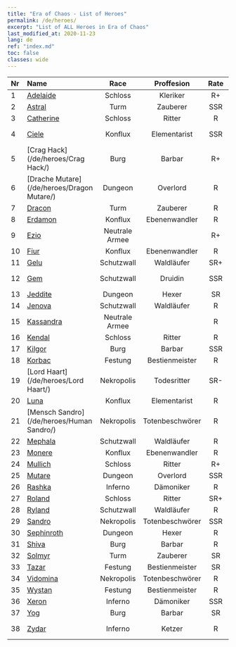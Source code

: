 ```yaml
---
title: "Era of Chaos - List of Heroes"
permalink: /de/heroes/
excerpt: "List of ALL Heroes in Era of Chaos"
last_modified_at: 2020-11-23
lang: de
ref: "index.md"
toc: false
classes: wide
---
```

  | Nr |    Name    |  Race   |  Proffesion   |  Rate  |    Specialty     |
  |:---|:-----------|:-------:|:-------------:|:------:|:-----------------|
  | 1 | [Adelaide](/de/heroes/Adelaide/) | Schloss | Kleriker | R+ |  Frostring  |
  | 2 | [Astral](/de/heroes/Astral/) | Turm | Zauberer | SSR |  Magieverstärkung  |
  | 3 | [Catherine](/de/heroes/Catherine/) | Schloss | Ritter | R |  Eisenkreuzritter  |
  | 4 | [Ciele](/de/heroes/Ciele/) | Konflux | Elementarist | SSR |  Elementar-Resonanz  |
  | 5 | [Crag Hack](/de/heroes/Crag Hack/) | Burg | Barbar | R+ |  Offensive  |
  | 6 | [Drache Mutare](/de/heroes/Dragon Mutare/) | Dungeon | Overlord | R |  Drachenerwachen  |
  | 7 | [Dracon](/de/heroes/Dracon/) | Turm | Zauberer | R |  Verzauberer  |
  | 8 | [Erdamon](/de/heroes/Erdamon/) | Konflux | Ebenenwandler | R |  König der Steine  |
  | 9 | [Ezio](/de/heroes/Ezio/) | Neutrale Armee |  | R+ |  Bruderschaft  |
  | 10 | [Fiur](/de/heroes/Fiur/) | Konflux | Ebenenwandler | R |  Feuerelementar  |
  | 11 | [Gelu](/de/heroes/Gelu/) | Schutzwall | Waldläufer | SR+ |  Meisterschütze  |
  | 12 | [Gem](/de/heroes/Gem/) | Schutzwall | Druidin | SSR |  Natürliche Heilung  |
  | 13 | [Jeddite](/de/heroes/Jeddite/) | Dungeon | Hexer | SR |  Kreis des Lebens  |
  | 14 | [Jenova](/de/heroes/Jenova/) | Schutzwall | Waldläufer | R |  Einhornmaid  |
  | 15 | [Kassandra](/de/heroes/Kassandra/) | Neutrale Armee |  | R |  Legion Spartas  |
  | 16 | [Kendal](/de/heroes/Kendal/) | Schloss | Ritter | R |  Meister der Taktik  |
  | 17 | [Kilgor](/de/heroes/Kilgor/) | Burg | Barbar | SSR |  Kriegsbehemoth  |
  | 18 | [Korbac](/de/heroes/Korbac/) | Festung | Bestienmeister | R |  Luft voller Fliegen  |
  | 19 | [Lord Haart](/de/heroes/Lord Haart/) | Nekropolis | Todesritter | SR- |  Todesritter  |
  | 20 | [Luna](/de/heroes/Luna/) | Konflux | Elementarist | R |  Höllenmauer  |
  | 21 | [Mensch Sandro](/de/heroes/Human Sandro/) | Nekropolis | Totenbeschwörer | R |  Unsterbliche Seele  |
  | 22 | [Mephala](/de/heroes/Mephala/) | Schutzwall | Waldläufer | R |  Absolute Abwehr  |
  | 23 | [Monere](/de/heroes/Monere/) | Konflux | Ebenenwandler | R |  Psy-Elementar  |
  | 24 | [Mullich](/de/heroes/Mullich/) | Schloss | Ritter | R+ |  Sturmangriff  |
  | 25 | [Mutare](/de/heroes/Mutare/) | Dungeon | Overlord | SSR |  Dungeon-Flut  |
  | 26 | [Rashka](/de/heroes/Rashka/) | Inferno | Dämoniker | R |  Feuer-Lord  |
  | 27 | [Roland](/de/heroes/Roland/) | Schloss | Ritter | SR+ |  Erhöhte Moral  |
  | 28 | [Ryland](/de/heroes/Ryland/) | Schutzwall | Waldläufer | R |  Dendroidenwache  |
  | 29 | [Sandro](/de/heroes/Sandro/) | Nekropolis | Totenbeschwörer | SSR |  Dunkelheit  |
  | 30 | [Sephinroth](/de/heroes/Sephinroth/) | Dungeon | Hexer | R |  Kristallblick  |
  | 31 | [Shiva](/de/heroes/Shiva/) | Burg | Barbar | R |  Sturmbringer  |
  | 32 | [Solmyr](/de/heroes/Solmyr/) | Turm | Zauberer | SR |  Blitzstrahl-Salve  |
  | 33 | [Tazar](/de/heroes/Tazar/) | Festung | Bestienmeister | SR |  Blutiger Zorn  |
  | 34 | [Vidomina](/de/heroes/Vidomina/) | Nekropolis | Totenbeschwörer | R |  Totenbeschwörer  |
  | 35 | [Wystan](/de/heroes/Wystan/) | Festung | Bestienmeister | R |  Moorjäger  |
  | 36 | [Xeron](/de/heroes/Xeron/) | Inferno | Dämoniker | SSR |  Erzteufel  |
  | 37 | [Yog](/de/heroes/Yog/) | Burg | Barbar | SR |  Rasender Zyklop  |
  | 38 | [Zydar](/de/heroes/Zydar/) | Inferno | Ketzer | R |  Inferno beschwören  |
